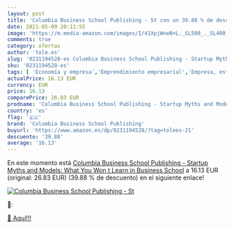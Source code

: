 ```yaml
---
layout: post
title: 'Columbia Business School Publishing - St con un 39.88 % de descuento'
date: 2021-05-09 20:11:55
image: 'https://m.media-amazon.com/images/I/41XpjWneN+L._SL500_._SL400_.jpg'
comments: true
category: ofertas
author: 'tole.es'
slug: '0231194528-es Columbia Business School Publishing - Startup Myths and...'
sku: '0231194528-es'
tags: [ 'Economía y empresa','Emprendimiento empresarial','Empresa, estrategia y gestión','Industria y sectores económicos','Libros','Libros universitarios de negocios y finanzas','Libros universitarios y de estudios superiores','columbia business school publishing', ]
actualPrice: 16.13 EUR
currency: EUR
price: 16.13
comparePrice: 26.83 EUR
prodname: 'Columbia Business School Publishing - Startup Myths and Models: What You Won t Learn in Business School'
country: 'es'
flag: '🇪🇸'
brand: 'Columbia Business School Publishing'
buyurl: 'https://www.amazon.es/dp/0231194528/?tag=tolees-21'
descuento: '39.88'
average: '16.13'
---
```


En este momento está [Columbia Business School Publishing - Startup Myths and Models: What You Won t Learn in Business School](https://www.amazon.es/dp/0231194528/?tag=tolees-21) a 16.13 EUR (original: 26.83 EUR) (39.88 %  de descuento) en el siguiente enlace!

[![Columbia Business School Publishing - St](https://m.media-amazon.com/images/I/41XpjWneN+L._SL500_._SL400_.jpg)](https://www.amazon.es/dp/0231194528/?tag=tolees-21)

🔎:


[🛒 Aquí!!!](https://www.amazon.es/dp/0231194528/?tag=tolees-21)

